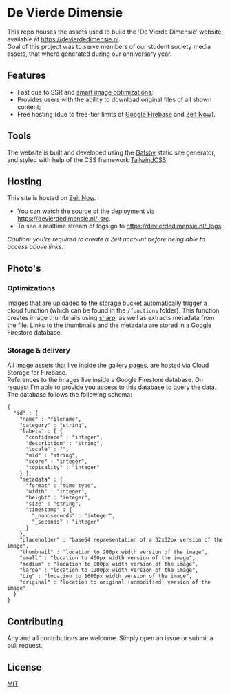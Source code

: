 # De Vierde Dimensie
This repo houses the assets used to build the 'De Vierde Dimensie' website, available at https://devierdedimensie.nl.   
Goal of this project was to serve members of our student society media assets, that where generated during our anniversary year.

## Features
- Fast due to SSR and [smart image optimizations](#optimizations);
- Provides users with the ability to download original files of all shown content;
- Free hosting (due to free-tier limits of [Google Firebase](https://firebase.google.com/pricing) and [Zeit Now](https://zeit.co/pricing)). 

## Tools
The website is built and developed using the [Gatsby](https://www.gatsbyjs.org) static site generator, and styled with help of the CSS framework [TailwindCSS](https://tailwindcss.com).

## Hosting 
This site is hosted on [Zeit Now](https://zeit.co/techmaus/xxiv-memories).   
- You can watch the source of the deployment via https://devierdedimensie.nl/_src.   
- To see a realtime stream of logs go to https://devierdedimensie.nl/_logs.
  
_Caution: you're required to create a Zeit account before being able to access above links._

## Photo's 
### Optimizations
Images that are uploaded to the storage bucket automatically trigger a cloud function (which can be found in the `/functions` folder). This function creates image thumbnails using [sharp](https://github.com/lovell/sharp), as well as extracts metadata from the file. Links to the thumbnails and the metadata are stored in a Google Firestore database. 

### Storage & delivery
All image assets that live inside the [gallery pages](https://devierdedimensie.nl/media), are hosted via Cloud Storage for Firebase.   
References to the images live inside a Google Firestore database. On request I'm able to provide you access to this database to query the data. The database follows the following schema:

```
{
  "id" : {
    "name" : "filename",
    "category" : "string",
    "labels" : [ {
      "confidence" : "integer",
      "description" : "string",
      "locale" : "",
      "mid" : "string",
      "score" : "integer",
      "topicality" : "integer"
    } ],
    "metadata" : {
      "format" : "mime type",
      "width" : "integer",
      "height" : "integer",
      "size" : "string",
      "timestamp" : {
        "_nanoseconds" : "integer",
        "_seconds" : "integer"
      }
    },
    "placeholder" : "base64 representation of a 32x32px version of the image",
    "thumbnail" : "location to 200px width version of the image",
    "small" : "location to 400px width version of the image",
    "medium" : "location to 800px width version of the image",
    "large" : "location to 1200px width version of the image",
    "big" : "location to 1600px width version of the image",
    "original" : "location to original (unmodified) version of the image"
  }
}
```

## Contributing
Any and all contributions are welcome. Simply open an issue or submit a pull request.

## License
[MIT](https://choosealicense.com/licenses/mit/)
